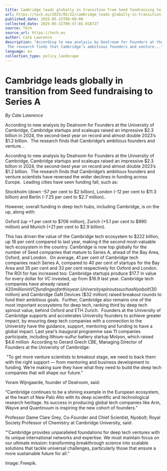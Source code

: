 ```yaml
---
title: Cambridge leads globally in transition from Seed fundraising to Series A
url: https://tech.eu/2025/05/22/cambridge-leads-globally-in-transition-from-seed-companies-to-series-a/
published_date: 2025-05-22T00:00:00
collected_date: 2025-05-31T00:47:01.918727
source: Tech
source_url: https://tech.eu
author: Cate Lawrence
description: "According to new analysis by Dealroom for Founders at the University of Cambridge, Cambridge startups and scaleups raised an impressive $2.3 billion in 2024, the second-best year on record and almost double 2023’s $1.2 billion.  
 The research finds that Cambridge’s ambitious founders and venture..."
language: en
collection_type: policy_landscape
---
```


# Cambridge leads globally in transition from Seed fundraising to Series A

*By Cate Lawrence*

According to new analysis by Dealroom for Founders at the University of Cambridge, Cambridge startups and scaleups raised an impressive $2.3 billion in 2024, the second-best year on record and almost double 2023’s $1.2 billion.  
 The research finds that Cambridge’s ambitious founders and venture...

According to new analysis by Dealroom for Founders at the University of Cambridge, Cambridge startups and scaleups raised an impressive $2.3 billion in 2024, the second-best year on record and almost double 2023’s $1.2 billion.  
 The research finds that Cambridge’s ambitious founders and venture scientists have reversed the wider declines in funding across Europe.  
 Leading cities have seen funding fall, such as: 
 
 Stockholm (down -57 per cent to $2 billion), 
 London (-12 per cent to $11.3 billion) and 
 Berlin (-7.25 per cent to $2.7 million).. 
 
 However, overall funding in deep tech hubs, including Cambridge, is on the up, along with: 
 
 Oxford (up +1 per cent to $706 million), 
 Zurich (+5.1 per cent to $990 million) and 
 Munich (+21 per cent to $2.9 billion).  
 
 This has driven the value of the Cambridge tech ecosystem to $222 billion, up 16 per cent compared to last year, making it the second most-valuable tech ecosystem in the country. 
 Cambridge is now top globally for the number of Seed companies that mature to Series A, ahead of the Bay Area, Oxford, and London.  
 On average, 41 per cent of Cambridge tech companies reach Series A, compared to 40 per cent of startups for the Bay Area and 35 per cent and 33 per cent respectively for Oxford and London.  
 The ROI for has increased too: Cambridge startups produce $17.7 in value for every dollar for VC invested, up from $16.9 last year. 
 Cambridge tech companies have already raised $420 million in VC funding so far this year.  
 University spinouts such as Nyobolt ($30 million) and Cambridge GaN Devices ($32 million) raised breakout rounds to fund their ambitious goals.  
 Further, Cambridge also remains one of the most important ecosystems for deep tech, ranking third by deep tech spinout value, behind Oxford and ETH Zurich.  
 Founders at the University of Cambridge supports and accelerates University founders to achieve greater impact, by ensuring deep tech companies with a connection to the University have the guidance, support, mentoring and funding to have a global impact. 
 Last year’s inaugural programme saw 11 companies participate, including lithium-sulfur battery startup Molyon, which raised $4.6 million  
 According to Gerard Grech CBE, Managing Director of Founders at the University of Cambridge: 
 
  "To get more venture scientists to breakout stage, we need to back them with the right support — from mentoring and business development to funding. 
 We’re making sure they have what they need to build the deep tech companies that will shape our future." 
 
 Yoram Wijngaarde, founder of Dealroom, said:  
 
 “Cambridge continues to be a shining example in the European ecosystem, at the heart of New Palo Alto with its deep scientific and technological research heritage. 
 Its success in producing global tech companies like Arm, Wayve and Quantinuum is inspiring the new cohort of founders.” 
 
 Professor Dame Clare Grey, Co-Founder and Chief Scientist, Nyobolt; Royal Society Professor of Chemistry at Cambridge University, said:  
 
 “'Cambridge provides unparalleled foundations for deep tech ventures with its unique international networks and expertise. 
 We must maintain focus on our ultimate mission: transforming breakthrough science into scalable solutions that tackle universal challenges, particularly those that ensure a more sustainable future for all.” 
 
 Image: Freepik.